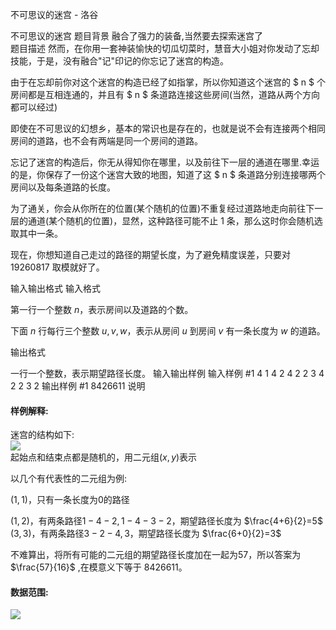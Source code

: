 



不可思议的迷宫 - 洛谷














不可思议的迷宫
题目背景
融合了强力的装备,当然要去探索迷宫了  
题目描述
然而，在你用一套神装愉快的切瓜切菜时，慧音大小姐对你发动了忘却技能，于是，没有融合"记"印记的你忘记了迷宫的构造。  

由于在忘却前你对这个迷宫的构造已经了如指掌，所以你知道这个迷宫的 $ n $ 个房间都是互相连通的，并且有 $ n $ 条道路连接这些房间(当然，道路从两个方向都可以经过)    

即使在不可思议的幻想乡，基本的常识也是存在的，也就是说不会有连接两个相同房间的道路，也不会有两端是同一个房间的道路。  

忘记了迷宫的构造后，你无从得知你在哪里，以及前往下一层的通道在哪里.幸运的是，你保存了一份这个迷宫大致的地图，知道了这 $ n $ 条道路分别连接哪两个房间以及每条道路的长度。  

为了通关，你会从你所在的位置(某个随机的位置)不重复经过道路地走向前往下一层的通道(某个随机的位置)，显然，这种路径可能不止 $1$ 条，那么这时你会随机选取其中一条。  

现在，你想知道自己走过的路径的期望长度，为了避免精度误差，只要对 $19260817$ 取模就好了。      

输入输出格式
输入格式

第一行一个整数 $n$，表示房间以及道路的个数。  
 
下面 $n$ 行每行三个整数 $u,v,w$，表示从房间 $u$ 到房间 $v$ 有一条长度为 $w$ 的道路。     

输出格式

一行一个整数，表示期望路径长度。
输入输出样例
输入样例 #1
4
1 4 2
4 2 2 
3 4 2
2 3 2
输出样例 #1
8426611
说明
#### 样例解释:  

迷宫的结构如下:  
![](https://cdn.luogu.com.cn/upload/pic/42707.png)  
起始点和结束点都是随机的，用二元组$(x,y)$表示  

以几个有代表性的二元组为例:  

$(1,1)$，只有一条长度为$0$的路径  

$(1,2)$，有两条路径$1-4-2,1-4-3-2$，期望路径长度为 $\frac{4+6}{2}=5$   
$(3,3)$，有两条路径$3-2-4,3$，期望路径长度为 $\frac{6+0}{2}=3$   

不难算出，将所有可能的二元组的期望路径长度加在一起为$57$，所以答案为 $\frac{57}{16}$ ,在模意义下等于 $8426611$。

#### 数据范围:  

![](https://cdn.luogu.com.cn/upload/pic/42697.png)






